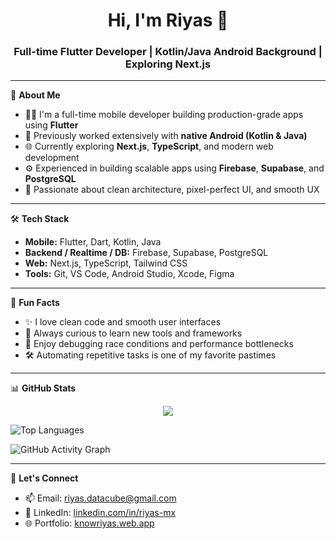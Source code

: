 <h1 align="center">Hi, I'm Riyas 👋</h1>
<h3 align="center">Full-time Flutter Developer | Kotlin/Java Android Background | Exploring Next.js</h3>

---

🚀 **About Me**

- 🧑‍💻 I'm a full-time mobile developer building production-grade apps using **Flutter**
- 📱 Previously worked extensively with **native Android (Kotlin & Java)**
- 🌐 Currently exploring **Next.js**, **TypeScript**, and modern web development
- ⚙️ Experienced in building scalable apps using **Firebase**, **Supabase**, and **PostgreSQL**
- 🎨 Passionate about clean architecture, pixel-perfect UI, and smooth UX

---

🛠️ **Tech Stack**

- **Mobile:** Flutter, Dart, Kotlin, Java
- **Backend / Realtime / DB:** Firebase, Supabase, PostgreSQL
- **Web:** Next.js, TypeScript, Tailwind CSS
- **Tools:** Git, VS Code, Android Studio, Xcode, Figma

---

🎯 **Fun Facts**

- ✨ I love clean code and smooth user interfaces  
- 🌟 Always curious to learn new tools and frameworks
- 🧠 Enjoy debugging race conditions and performance bottlenecks
- 🛠️ Automating repetitive tasks is one of my favorite pastimes

---

📊 **GitHub Stats**

<p align="center">
  <img src="https://github-readme-stats.vercel.app/api?username=riyaz-raz
&show_icons=true&include_all_commits=true&count_private=true&theme=default" />

![Top Languages](https://github-readme-stats.vercel.app/api/top-langs/?username=riyaz-raz&layout=compact&count_private=true)

![GitHub Activity Graph](https://github-readme-activity-graph.vercel.app/graph?username=riyaz-raz&count_private=true&theme=github&area=false)

</p>

---

💬 **Let's Connect**

- 📫 Email: [riyas.datacube@gmail.com](mailto:riyas.datacube@gmail.com)
- 💼 LinkedIn: [linkedin.com/in/riyas-mx](https://linkedin.com/in/riyas-mx)
- 🌐 Portfolio: [knowriyas.web.app](https://knowriyas.web.app)

